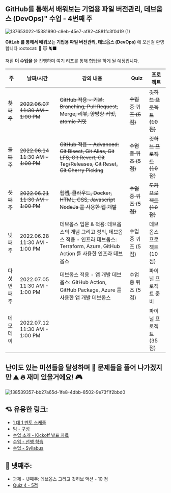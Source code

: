 ## GitHub를 통해서 배워보는 기업용 파일 버전관리, 데브옵스 (DevOps)" 수업 - 4번째 주

![137653022-15381990-c9eb-45e7-af82-4881fc3f0d19 (1)](https://user-images.githubusercontent.com/5396174/172204919-9ffb3993-1670-492e-a739-2efc25f9e8c3.gif)

**GitLab 를 통해서 배워보는 기업용 파일 버전관리, 데브옵스 (DevOps)** 에 오신걸 환영합니다 :octocat: 🐙 🐱 🐈‍⬛

저흰 **이 수업을** 을 진행하며 여기 리포를 통해 협업을 하게 될 예정입니다.

| 주 | 날짜/시간 | 강의 내용 | Quiz | 프로젝트 |
| -- | ------- | ------- | ---- | ------ |
| ~~첫째주~~ | ~~2022.06.07 11:30 AM - 1:00 PM~~ | ~~GitHub 적용 - 기본: Branching, Pull Request, Merge, 리뷰, 양방향 커밋, atomic 커밋~~ | ~~수업 중 퀴즈 (5점)~~ | ~~깃허브 프로젝트 (10점)~~ |
| ~~둘째주~~ | ~~2022.06.14 11:30 AM - 1:00 PM~~ | ~~GitHub 적용 - Advanced: Git Bisect, Git Alias, Git LFS, Git Revert, Git Tag/Releases, Git Reset, Git Cherry Picking~~ | ~~수업 중 퀴즈 (5점)~~ | ~~깃허브 프로젝트 (10 점)~~ |
| ~~셋째주~~ | ~~2022.06.21 11:30 AM - 1:00 PM~~ | ~~웹앱, 클라우드, Docker, HTML, CSS, Javascript NodeJs 를 사용한 웹 개발~~ | ~~수업 중 퀴즈 (5점)~~ | ~~도커 프로젝트 (10 점)~~ |
| 넷째주 | 2022.06.28 11:30 AM - 1:00 PM | 데브옵스 입문 & 적용: 데브옵스의 개념 그리고 정의, 데브옵스 적용 - 인프라 데브옵스: Terraform, Azure, GitHub Action 를 사용한 인프라 데브옵스 | 수업 중 퀴즈 (5점) | 데브옵스 프로젝트 (10 점) |
| 다섯번째 주 | 2022.07.05 11:30 AM - 1:00 PM | 데브옵스 적용 - 앱 개발 데브옵스: GitHub Action, GitHub Package, Azure 를 사용한 앱 개발 데브옵스 | 수업 중 퀴즈 (5점) | 파이널 프로젝트 준비 | 
| 데모데이 | 2022.07.12 11:30 AM - 1:00 PM | | | 파이널 프로젝트 (35 점) |

## 난이도 있는 미션들을 달성하며 🏃 문제들을 풀어 나가겠지만 ⛰️ 🔥 재미 있을거에요! 🎮

![138539357-bb27a65d-1fe8-4dbb-8502-9e73f1f2bbd0](https://user-images.githubusercontent.com/5396174/172205193-57e663c0-785f-4ac6-a740-f4ffd5c1999d.gif)

## 💘 유용한 링크:
- [1 대 1 멘토 스케줄](https://docs.google.com/spreadsheets/d/1V3lgBXRRo1wSN3haKAcK5vlm-aGDCbz2zb2wTNRqrXI/edit?usp=sharing)
- [팀 - 구성](https://docs.google.com/spreadsheets/d/1IzNKv7uVqE2Lq-JdjadXeOU7P0nImevyBV2axby3KlY/edit?usp=sharing)
- [수업 소개 - Kickoff 발표 자료](https://docs.google.com/presentation/d/1Sck7TCgfnwZgOByfPbH2qMB0-ntwMLC2JUmvUfHVvik/edit?usp=sharing)
- [수업 - 선행 학습](https://docs.google.com/document/d/1JeLX2BVUZvX77XH5LTP9vaShTbCeDPmpdE2zs09RnYA/edit?usp=sharing)
- [수업 - Syllabus](https://docs.google.com/document/d/1N3p9yeT7Qcx26UAbI14pWcKBNMehP_pxNGT7K4BitWQ/edit?usp=sharing)

## 🍿 넷째주:
- 과제 - 넷째주: 데브옵스 그리고 깃허브 액션 - 10 점
- [Quiz 4 - 5점](https://forms.gle/QuLCwBTk7YF5Yd1c8)
